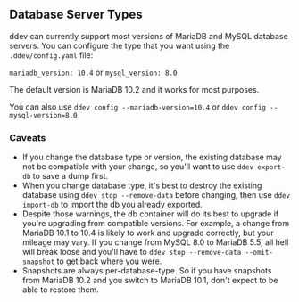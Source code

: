 ## Database Server Types

ddev can currently support most versions of MariaDB and MySQL database servers. You can configure the type that you want using the `.ddev/config.yaml` file:

`mariadb_version: 10.4` or `mysql_version: 8.0`

The default version is MariaDB 10.2 and it works for most purposes.

You can also use `ddev config --mariadb-version=10.4` or `ddev config --mysql-version=8.0`

### Caveats

* If you change the database type or version, the existing database may not be compatible with your change, so you'll want to use `ddev export-db` to save a dump first. 
* When you change database type, it's best to destroy the existing database using `ddev stop --remove-data` before changing, then use `ddev import-db` to import the db you already exported.
* Despite those warnings, the db container will do its best to upgrade if you're upgrading from compatible versions. For example, a change from MariaDB 10.1 to 10.4 is likely to work and upgrade correctly, but your mileage may vary. If you change from MySQL 8.0 to MariaDB 5.5, all hell will break loose and you'll have to `ddev stop --remove-data --omit-snapshot` to get back where you were.
* Snapshots are always per-database-type. So if you have snapshots from MariaDB 10.2 and you switch to MariaDB 10.1, don't expect to be able to restore them.
